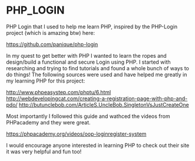 PHP_LOGIN
=========

PHP Login that I used to help me learn PHP, inspired by the PHP-Login project (which is amazing btw) here:

https://github.com/panique/php-login

In my quest to get better with PHP I wanted to learn the ropes and design/build a functional and secure Login using PHP. I started with researching and trying to find tutorials and found a whole bunch of ways to do things! The following sources were used and have helped me greatly in my learning PHP for this project:

http://www.phpeasystep.com/phptu/6.html
http://webdevelopingcat.com/creating-a-registration-page-with-php-and-pdo/
http://butunclebob.com/ArticleS.UncleBob.SingletonVsJustCreateOne

Most importantly I followed this guide and wathced the videos from PHPacademy and they were great.

https://phpacademy.org/videos/oop-loginregister-system

I would encourage anyone interested in learning PHP to check out their site it was very helpful and fun too!
